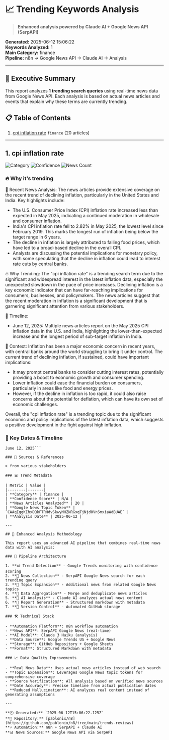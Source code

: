 # 📈 Trending Keywords Analysis

> **Enhanced analysis powered by Claude AI + Google News API (SerpAPI)**

**Generated:** 2025-06-12 15:06:22  
**Keywords Analyzed:** 1  
**Main Category:** finance  
**Pipeline:** n8n → Google News API → Claude AI → Analysis

---

## 🎯 Executive Summary

This report analyzes **1 trending search queries** using real-time news data from Google News API. Each analysis is based on actual news articles and events that explain why these terms are currently trending.

## 📋 Table of Contents

1. [cpi inflation rate](#1-cpi-inflation-rate) `finance` (20 articles)

---

## 1. cpi inflation rate

![Category](https://img.shields.io/badge/Category-finance-blue) ![Confidence](https://img.shields.io/badge/Confidence-N/A-green) ![News Count](https://img.shields.io/badge/News_Articles-20-orange)

### 🔥 Why it's trending

📰 Recent News Analysis:
The news articles provide extensive coverage on the recent trend of declining inflation, particularly in the United States and India. Key highlights include:

- The U.S. Consumer Price Index (CPI) inflation rate increased less than expected in May 2025, indicating a continued moderation in wholesale and consumer inflation.
- India's CPI inflation rate fell to 2.82% in May 2025, the lowest level since February 2019. This marks the longest run of inflation being below the target range in 6 years.
- The decline in inflation is largely attributed to falling food prices, which have led to a broad-based decline in the overall CPI.
- Analysts are discussing the potential implications for monetary policy, with some speculating that the decline in inflation could lead to interest rate cuts by central banks.

🔥 Why Trending:
The "cpi inflation rate" is a trending search term due to the significant and widespread interest in the latest inflation data, especially the unexpected slowdown in the pace of price increases. Declining inflation is a key economic indicator that can have far-reaching implications for consumers, businesses, and policymakers. The news articles suggest that the recent moderation in inflation is a significant development that is garnering significant attention from various stakeholders.

📅 Timeline:
- June 12, 2025: Multiple news articles report on the May 2025 CPI inflation data in the U.S. and India, highlighting the lower-than-expected increase and the longest period of sub-target inflation in India.

🎯 Context:
Inflation has been a major economic concern in recent years, with central banks around the world struggling to bring it under control. The current trend of declining inflation, if sustained, could have important implications:

- It may prompt central banks to consider cutting interest rates, potentially providing a boost to economic growth and consumer spending.
- Lower inflation could ease the financial burden on consumers, particularly in areas like food and energy prices.
- However, if the decline in inflation is too rapid, it could also raise concerns about the potential for deflation, which can have its own set of economic challenges.

Overall, the "cpi inflation rate" is a trending topic due to the significant economic and policy implications of the latest inflation data, which suggests a positive development in the fight against high inflation.

### 📅 Key Dates & Timeline

```
June 12, 2025```

### 📰 Sources & References

> from various stakeholders

### 📊 Trend Metadata

| Metric | Value |
|--------|-------|
| **Category** | finance |
| **Confidence Score** | N/A |
| **News Articles Analyzed** | 20 |
| **Google News Topic Token** | `CAAqIggKIhxDQkFTRHdvSkwyMHZNRGxqTjNjd0VnSmxiaWdBUAE` |
| **Analysis Date** | 2025-06-12 |

---

## 🤖 Enhanced Analysis Methodology

This report uses an advanced AI pipeline that combines real-time news data with AI analysis:

### 🔄 Pipeline Architecture

1. **📊 Trend Detection** - Google Trends monitoring with confidence scoring
2. **📰 News Collection** - SerpAPI Google News search for each trending query
3. **🎯 Topic Expansion** - Additional news from related Google News topics
4. **🔄 Data Aggregation** - Merge and deduplicate news articles
5. **🤖 AI Analysis** - Claude AI analyzes actual news content
6. **📝 Report Generation** - Structured markdown with metadata
7. **📂 Version Control** - Automated GitHub storage

### 🛠️ Technical Stack

- **Automation Platform**: n8n workflow automation
- **News API**: SerpAPI Google News (real-time)
- **AI Model**: Claude 3 Haiku (analysis)
- **Data Source**: Google Trends US + Google News
- **Storage**: GitHub Repository + Google Sheets
- **Format**: Structured Markdown with metadata

### 📈 Data Quality Improvements

- **Real News Data**: Uses actual news articles instead of web search
- **Topic Expansion**: Leverages Google News topic tokens for comprehensive coverage
- **Source Verification**: All analysis based on verified news sources
- **Date Accuracy**: Precise timeline from actual publication dates
- **Reduced Hallucination**: AI analyzes real content instead of generating assumptions

---

**🕐 Generated:** `2025-06-12T15:06:22.125Z`  
**🔗 Repository:** [pablonix/n8](https://github.com/pablonix/n8/tree/main/trends-reviews)  
**⚡ Automation:** n8n + SerpAPI + Claude AI  
**📊 News Sources:** Google News API via SerpAPI
